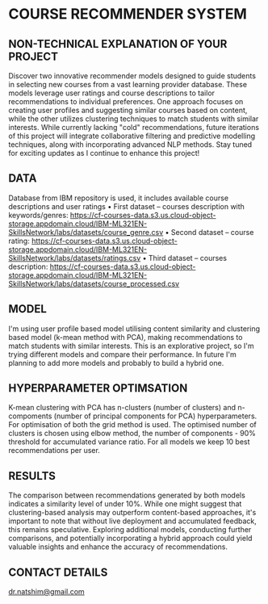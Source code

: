 # COURSE RECOMMENDER SYSTEM

## NON-TECHNICAL EXPLANATION OF YOUR PROJECT
Discover two innovative recommender models designed to guide students in selecting new courses from a vast learning provider database. These models leverage user ratings and course descriptions to tailor recommendations to individual preferences. One approach focuses on creating user profiles and suggesting similar courses based on content, while the other utilizes clustering techniques to match students with similar interests. While currently lacking "cold" recommendations, future iterations of this project will integrate collaborative filtering and predictive modelling techniques, along with incorporating advanced NLP methods. Stay tuned for exciting updates as I continue to enhance this project!

## DATA
Database from IBM repository is used, it includes available course descriptions and user ratings
•	First dataset – courses description with keywords/genres:
https://cf-courses-data.s3.us.cloud-object-storage.appdomain.cloud/IBM-ML321EN-SkillsNetwork/labs/datasets/course_genre.csv
•	Second dataset – course rating:
https://cf-courses-data.s3.us.cloud-object-storage.appdomain.cloud/IBM-ML321EN-SkillsNetwork/labs/datasets/ratings.csv
•	Third dataset – courses description:
https://cf-courses-data.s3.us.cloud-object-storage.appdomain.cloud/IBM-ML321EN-SkillsNetwork/labs/datasets/course_processed.csv

## MODEL 
I'm using user profile based model utilising content similarity and clustering based model (k-mean method with PCA), making recommendations to match students with similar interests. This is an explorative project, so I'm trying different models and compare their performance. In future I'm planning to add more models and probably to build a hybrid one. 

## HYPERPARAMETER OPTIMSATION
K-mean clustering with PCA has n-clusters (number of clusters) and n-compoments (number of principal components for PCA) hyperparameters. For optimisation of both the grid method is used. The optimised number of clusters is chosen using elbow method, the number of components - 90% threshold for accumulated variance ratio. For all models we keep 10 best recommendations per user.

## RESULTS
The comparison between recommendations generated by both models indicates a similarity level of under 10%. While one might suggest that clustering-based analysis may outperform content-based approaches, it's important to note that without live deployment and accumulated feedback, this remains speculative. Exploring additional models, conducting further comparisons, and potentially incorporating a hybrid approach could yield valuable insights and enhance the accuracy of recommendations.

## CONTACT DETAILS
dr.natshim@gmail.com

